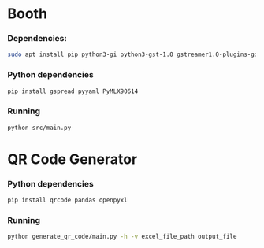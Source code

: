 # Booth

### Dependencies:
```bash
sudo apt install pip python3-gi python3-gst-1.0 gstreamer1.0-plugins-good libzbar-dev gstreamer1.0-plugins-bad
```

### Python dependencies
```bash
pip install gspread pyyaml PyMLX90614
```

### Running
```bash
python src/main.py
```

# QR Code Generator

### Python dependencies
```bash
pip install qrcode pandas openpyxl
```

### Running
```bash
python generate_qr_code/main.py -h -v excel_file_path output_file
```
